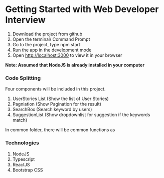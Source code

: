 # Getting Started with Web Developer Interview

1) Download the project from github
2) Open the terminal/ Command Prompt
2) Go to the project, type npm start
3) Run the app in the development mode
4) Open [http://localhost:3000](http://localhost:3000) to view it in your browser

**Note: Assumed that NodeJS is already installed in your computer**

### Code Splitting

Four components will be included in this project.

1) UserStories List (Show the list of User Stories)
2) Pagniation (Show Pagination for the result)
3) SearchBox (Search keyword by users)
4) SuggestionList (Show dropdownlist for suggestion if the keywords match)

In common folder, there will be common functions as 

### Technologies

1) NodeJS
2) Typescript
2) ReactJS
3) Bootstrap CSS